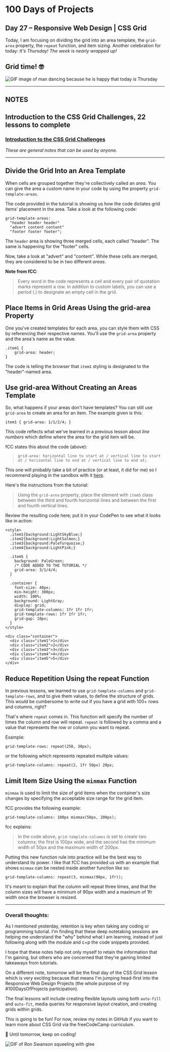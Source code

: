 # 100 Days of Projects

## Day 27 – Responsive Web Design | CSS Grid

Today, I am focusing on dividing the grid into an area template, the `grid-area` property, the `repeat` function, and item sizing. Another celebration for today: *It's Thursday! The week is nearly wrapped up!*

## Grid time!   🤓

![GIF image of man dancing because he is happy that today is Thursday](https://media.tenor.com/images/786e9f64a3fc074fcc54549798dbab63/tenor.gif)

---

## NOTES

## Introduction to the CSS Grid Challenges, 22 lessons to complete

### [Introduction to the CSS Grid Challenges](https://www.freecodecamp.org/learn/responsive-web-design/css-grid/)

*These are general notes that can be used by anyone.*

---
## Divide the Grid Into an Area Template

When cells are grouped together they're collectively called an *area*. You can give the area a custom name in your code by using the property `grid-template-areas`.

The code provided in the tutorial is showing us how the code dictates grid items' placement in the area. Take a look at the following code:

```
grid-template-areas:
  "header header header"
  "advert content content"
  "footer footer footer";
```

The `header` area is showing three merged cells, each called "header". The same is happening for the "footer" cells.

Now, take a look at "advert" and "content". While these cells are merged, they are considered to be in two different *areas*.

**Note from fCC**:

> Every word in the code represents a cell and every pair of quotation marks represent a row. In addition to custom labels, you can use a period (.) to designate an empty cell in the grid.

## Place Items in Grid Areas Using the grid-area Property

One you've created templates for each area, you can style them with CSS by referencing their respective names. You'll use the `grid-area` property and the area's name as the value.

```
.item1 {
    grid-area: header;
}
```

The code is telling the browser that `item1` styling is designated to the "header"-named area.

## Use grid-area Without Creating an Areas Template

So, what happens if your areas don't have templates? You can still use `grid-area` to create an area for an item. The example given is this:

```
item1 { grid-area: 1/1/2/4; }
```

This code reflects what we've learned in a previous lesson about *line numbers* which define where the area for the grid item will be.

fCC states this about the code (above):

> ```grid-area: horizontal line to start at / vertical line to start at / horizontal line to end at / vertical line to end at;```

This one will probably take a bit of practice (or at least, it did for me) so I recommend playing in the sandbox with it [here](https://www.freecodecamp.org/learn/responsive-web-design/css-grid/use-grid-area-without-creating-an-areas-template).

Here's the instructions from the tutorial:

> Using the `grid-area` property, place the element with `item5` class between the third and fourth horizontal lines and between the first and fourth vertical lines.

Review the resulting code here; put it in your CodePen to see what it looks like in action:

```
<style>
  .item1{background:LightSkyBlue;}
  .item2{background:LightSalmon;}
  .item3{background:PaleTurquoise;}
  .item4{background:LightPink;}

  .item5 {
    background: PaleGreen;
    /* CODE ADDED TO THE TUTORIAL */
    grid-area: 3/1/4/4;
  }

  .container {
    font-size: 40px;
    min-height: 300px;
    width: 100%;
    background: LightGray;
    display: grid;
    grid-template-columns: 1fr 1fr 1fr;
    grid-template-rows: 1fr 1fr 1fr;
    grid-gap: 10px;
  }
</style>

<div class="container">
  <div class="item1">1</div>
  <div class="item2">2</div>
  <div class="item3">3</div>
  <div class="item4">4</div>
  <div class="item5">5</div>
</div>

```

## Reduce Repetition Using the repeat Function

In previous lessons, we learned to use `grid-template-columns` and `grid-template-rows`, and to give them values, to define the structure of grids. This would be cumbersome to write out if you have a grid with 100+ rows and columns, right?

That's where `repeat` comes in. This function will specify the number of times the column and row will repeat. `repeat` is followed by a comma and a value that represents the row or column you want to repeat.

Example:

```
grid-template-rows: repeat(250, 30px);
```

or the following which represents repeated multiple values:

```
grid-template-columns: repeat(2, 1fr 50px) 20px;
```

## Limit Item Size Using the `minmax` Function

`minmax` is used to limit the size of grid items when the container's size changes by specifying the acceptable size range for the grid item.

fCC provides the following example:

```
grid-template-columns: 100px minmax(50px, 200px);
```

fcc explains:

> In the code above, `grid-template-columns` is set to create two columns; the first is 100px wide, and the second has the minimum width of 50px and the maximum width of 200px.

Putting this new function rule into practice will be the best way to understand its power. I like that fCC has provided us with an example that shows `minmax` can be nested inside another function like so:

```
grid-template-columns: repeat(3, minmax(90px, 1fr));
```

It's meant to explain that the column will repeat three times, and that the column sizes will have a minimum of 90px width and a maximum of 1fr width once the browser is resized.

---

### Overall thoughts:

As I mentioned yesterday, retention is key when taking any coding or programming tutorial. I'm finding that these deep notetaking sessions are helping me understand the "why" behind what I am learning, instead of just following along with the module and c+p the code snippets provided.

I hope that these notes help not only myself to retain the information that I'm gaining, but others who are concerned that they're gaining limited takeaways from tutorials.

On a different note, tomorrow will be the final day of the CSS Grid lesson which is very exciting because that means I'm jumping head-first into the Responsive Web Design Projects (the whole purpose of my #100DaysOfProjects participation).

The final lessons will include creating flexible layouts using both `auto-fill` and `auto-fit`, media queries for responsive layout creation, and creating grids within grids.

This is going to be fun! For now, review my notes in GitHub if you want to learn more about CSS Grid via the freeCodeCamp curriculum.

🥳  Until tomorrow, keep on coding!

![GIF of Ron Swanson squeeling with glee](https://media1.tenor.com/images/3781fb49f9f50c4b7d5c9590dcf9e710/tenor.gif?itemid=14647008)